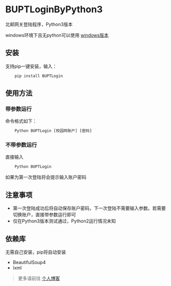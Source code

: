 # BUPTLoginByPython3

北邮网关登陆程序，Python3版本

windows环境下且无python可以使用 [windows版本](https://github.com/zwk19023393/BUPTNetLoginByWPF)

## 安装
支持pip一键安装，输入：
```html
    pip install BUPTLogin
```

## 使用方法
### 带参数运行
命令格式如下：
```html
    Python BUPTLogin [校园网账户] [密码]
```

### 不带参数运行
直接输入
```html
    Python BUPTLogin
```
如果为第一次登陆将会提示输入账户密码

## 注意事项
- 第一次登陆成功后将自动保存账户密码，下一次登陆不需要输入参数。若需要切换账户，直接带参数运行即可
- 仅在Python3版本测试通过，Python2运行情况未知

## 依赖库
无需自己安装，pip将自动安装
- BeautifulSoup4
- lxml

> 更多请前往 [个人博客](http://www.ingbyr.tk)
